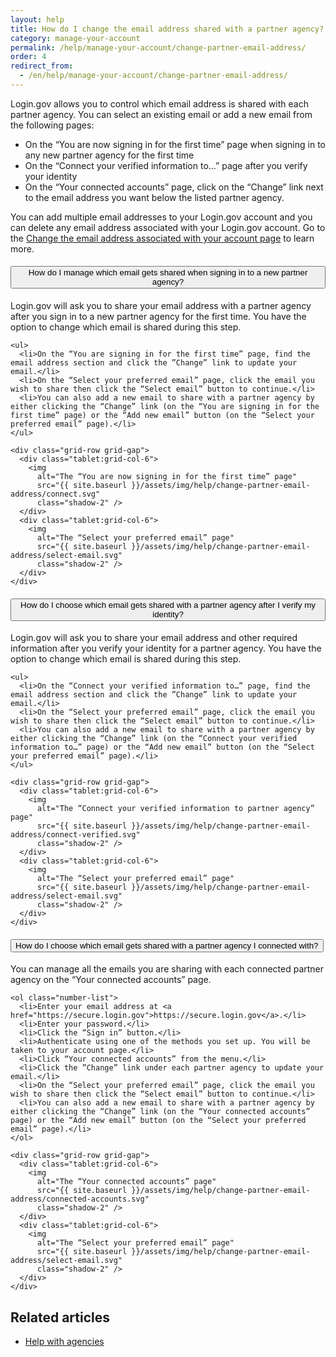 ```yaml
---
layout: help
title: How do I change the email address shared with a partner agency?
category: manage-your-account
permalink: /help/manage-your-account/change-partner-email-address/
order: 4
redirect_from:
  - /en/help/manage-your-account/change-partner-email-address/
---
```


Login.gov allows you to control which email address is shared with each partner agency. You can select an existing email or add a new email from the following pages:

- On the “You are now signing in for the first time” page when signing in to any new partner agency for the first time
- On the “Connect your verified information to…” page after you verify your identity
- On the “Your connected accounts” page, click on the “Change” link next to the email address you want below the listed partner agency.

You can add multiple email addresses to your Login.gov account and you can delete any email address associated with your Login.gov account. Go to the [Change the email address associated with your account page](/help/manage-your-account/change-your-email-address/) to learn more.

<div class="usa-accordion usa-accordion--bordered margin-y-4">
  <h4 class="usa-accordion__heading">
    <button
      type="button"
      class="usa-accordion__button"
      aria-expanded="false"
      aria-controls="b-a1"
    >
      How do I manage which email gets shared when signing in to a new partner agency?
    </button>
  </h4>
  <div id="b-a1" class="usa-accordion__content usa-prose">
    <p>Login.gov will ask you to share your email address with a partner agency after you sign in to a new partner agency for the first time. You have the option to change which email is shared during this step.</p>

    <ul>
      <li>On the “You are signing in for the first time” page, find the email address section and click the ”Change” link to update your email.</li>
      <li>On the “Select your preferred email” page, click the email you wish to share then click the “Select email” button to continue.</li>
      <li>You can also add a new email to share with a partner agency by either clicking the “Change” link (on the “You are signing in for the first time” page) or the “Add new email” button (on the “Select your preferred email” page).</li>
    </ul>

    <div class="grid-row grid-gap">
      <div class="tablet:grid-col-6">
        <img
          alt="The “You are now signing in for the first time” page"
          src="{{ site.baseurl }}/assets/img/help/change-partner-email-address/connect.svg"
          class="shadow-2" />
      </div>
      <div class="tablet:grid-col-6">
        <img
          alt="The “Select your preferred email” page"
          src="{{ site.baseurl }}/assets/img/help/change-partner-email-address/select-email.svg"
          class="shadow-2" />
      </div>
    </div>    
  </div>
</div>

<div class="usa-accordion usa-accordion--bordered margin-y-4">
  <h4 class="usa-accordion__heading">
    <button
      type="button"
      class="usa-accordion__button"
      aria-expanded="false"
      aria-controls="b-a2"
    >
      How do I choose which email gets shared with a partner agency after I verify my identity?
    </button>
  </h4>
  <div id="b-a2" class="usa-accordion__content usa-prose">
    <p>Login.gov will ask you to share your email address and other required information after you verify your identity for a partner agency. You have the option to change which email is shared during this step.</p>

    <ul>
      <li>On the “Connect your verified information to…” page, find the email address section and click the ”Change” link to update your email.</li>
      <li>On the “Select your preferred email” page, click the email you wish to share then click the “Select email” button to continue.</li>
      <li>You can also add a new email to share with a partner agency by either clicking the “Change” link (on the “Connect your verified information to…” page) or the “Add new email” button (on the “Select your preferred email” page).</li>
    </ul>

    <div class="grid-row grid-gap">
      <div class="tablet:grid-col-6">
        <img
          alt="The “Connect your verified information to partner agency” page"
          src="{{ site.baseurl }}/assets/img/help/change-partner-email-address/connect-verified.svg"
          class="shadow-2" />
      </div>
      <div class="tablet:grid-col-6">
        <img
          alt="The “Select your preferred email” page"
          src="{{ site.baseurl }}/assets/img/help/change-partner-email-address/select-email.svg"
          class="shadow-2" />
      </div>
    </div>   
  </div>
</div>

<div class="usa-accordion usa-accordion--bordered margin-y-4">
  <h4 class="usa-accordion__heading">
    <button
      type="button"
      class="usa-accordion__button"
      aria-expanded="false"
      aria-controls="b-a3"
    >
      How do I choose which email gets shared with a partner agency I connected with?
    </button>
  </h4>
  <div id="b-a3" class="usa-accordion__content usa-prose">
    <p>You can manage all the emails you are sharing with each connected partner agency on the “Your connected accounts” page.</p>

    <ol class="number-list">
      <li>Enter your email address at <a href="https://secure.login.gov">https://secure.login.gov</a>.</li>
      <li>Enter your password.</li>
      <li>Click the “Sign in” button.</li>
      <li>Authenticate using one of the methods you set up. You will be taken to your account page.</li>
      <li>Click “Your connected accounts” from the menu.</li>
      <li>Click the ”Change” link under each partner agency to update your email.</li>
      <li>On the “Select your preferred email” page, click the email you wish to share then click the “Select email” button to continue.</li>
      <li>You can also add a new email to share with a partner agency by either clicking the “Change” link (on the “Your connected accounts” page) or the “Add new email” button (on the “Select your preferred email” page).</li>
    </ol>

    <div class="grid-row grid-gap">
      <div class="tablet:grid-col-6">
        <img
          alt="The “Your connected accounts” page"
          src="{{ site.baseurl }}/assets/img/help/change-partner-email-address/connected-accounts.svg"
          class="shadow-2" />
      </div>
      <div class="tablet:grid-col-6">
        <img
          alt="The “Select your preferred email” page"
          src="{{ site.baseurl }}/assets/img/help/change-partner-email-address/select-email.svg"
          class="shadow-2" />
      </div>
    </div>   
  </div>
</div>


## Related articles

* [Help with agencies](/help/specific-agencies/overview/)
